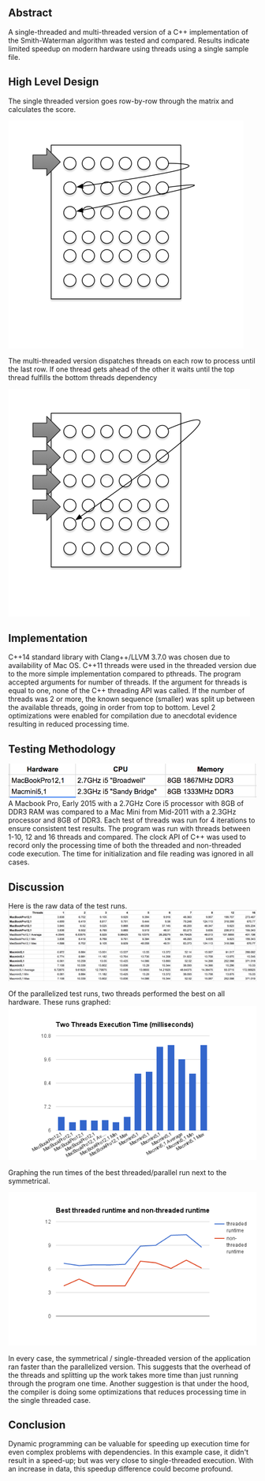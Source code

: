 ## Abstract
A single-threaded and multi-threaded version of a C++ implementation of the Smith-Waterman algorithm was tested and compared.  Results indicate limited speedup on modern hardware using threads using a single sample file.

## High Level Design
The single threaded version goes row-by-row through the matrix and calculates the score.

![Single Threaded Processing](https://raw.githubusercontent.com/bvanderhaar/sequence-alignment/master/docs/sequential-matrix-processing.png)

The multi-threaded version dispatches threads on each row to process until the last row.  If one thread gets ahead of the other it waits until the top thread fulfills the bottom threads dependency

![Multiple Threaded Processing](https://raw.githubusercontent.com/bvanderhaar/sequence-alignment/master/docs/parallel-matrix-processing.png)

## Implementation
C++14 standard library with Clang++/LLVM 3.7.0 was chosen due to availability of Mac OS.  C++11 threads were used in the threaded version due to the more simple implementation compared to pthreads.  The program accepted arguments for number of threads.  If the argument for threads is equal to one, none of the C++ threading API was called.  If the number of threads was 2 or more, the known sequence (smaller) was split up between the available threads, going in order from top to bottom.  Level 2 optimizations were enabled for compilation due to anecdotal evidence resulting in reduced processing time.

## Testing Methodology
![Table of Hardware](https://raw.githubusercontent.com/bvanderhaar/sequence-alignment/master/docs/hardware-table.png)
A Macbook Pro, Early 2015 with a 2.7GHz Core i5 processor with 8GB of DDR3 RAM was compared to a Mac Mini from Mid-2011 with a 2.3GHz processor and 8GB of DDR3.  Each test of threads was run for 4 iterations to ensure consistent test results.  The program was run with threads between 1-10, 12 and 16 threads and compared.  The clock API of C++ was used to record only the processing time of both the threaded and non-threaded code execution.  The time for initialization and file reading was ignored in all cases.  

## Discussion
Here is the raw data of the test runs.
![Raw Data](https://raw.githubusercontent.com/bvanderhaar/sequence-alignment/master/docs/raw-data.png)

Of the parallelized test runs, two threads performed the best on all hardware.  These runs graphed:
![Two threads execution time](https://raw.githubusercontent.com/bvanderhaar/sequence-alignment/master/docs/two-threads-execution-time.png)

Graphing the run times of the best threaded/parallel run next to the symmetrical.

![Threaded non threaded compare](https://raw.githubusercontent.com/bvanderhaar/sequence-alignment/master/docs/threaded-non-threaded-compare.png)

In every case, the symmetrical / single-threaded version of the application ran faster than the parallelized version.  This suggests that the overhead of the threads and splitting up the work takes more time than just running through the program one time.  Another suggestion is that under the hood, the compiler is doing some optimizations that reduces processing time in the single threaded case.

## Conclusion
Dynamic programming can be valuable for speeding up execution time for even complex problems with dependencies.  In this example case, it didn't result in a speed-up; but was very close to single-threaded execution.  With an increase in data, this speedup difference could become profound.

